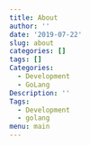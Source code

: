 ```yaml
---
title: About
author: ''
date: '2019-07-22'
slug: about
categories: []
tags: []
Categories:
  - Development
  - GoLang
Description: ''
Tags:
  - Development
  - golang
menu: main
---
```


